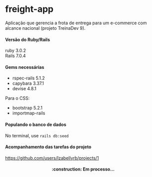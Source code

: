 # freight-app

Aplicação que gerencia a frota de entrega para um e-commerce com alcance nacional (projeto TreinaDev 9).

#### Versão do Ruby/Rails
ruby 3.0.2 <br>
Rails 7.0.4<br>


#### Gems necessárias
- rspec-rails 5.1.2
- capybara 3.37.1
- devise 4.8.1

Para o CSS: <br>
- bootstrap 5.2.1
- importmap-rails

#### Populando o banco de dados
No terminal, use `rails db:seed`


#### Acompanhamento das tarefas do projeto
https://github.com/users/Izabellyrb/projects/1


<h4 align="center">
:construction: Em processo...
</h4>